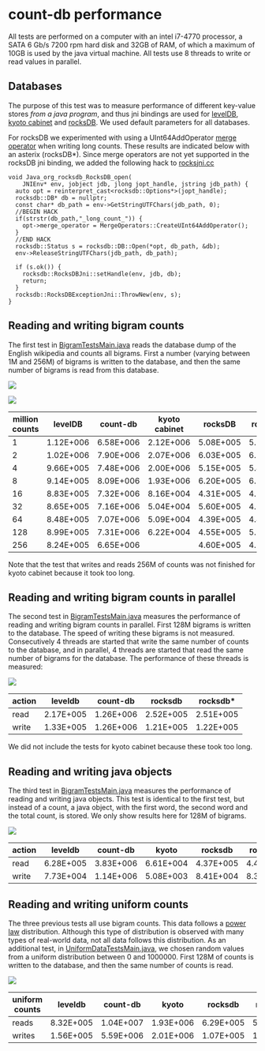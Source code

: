 count-db performance
====================

All tests are performed on a computer with an intel i7-4770 processor, a SATA 6 Gb/s 7200 rpm hard disk and 32GB of RAM, of which a maximum of 10GB is used by the java virtual machine. All tests use 8 threads to write or read values in parallel.

## Databases

The purpose of this test was to measure performance of different key-value stores *from a java program*, and thus jni bindings are used for [levelDB](https://github.com/fusesource/leveldbjni), [kyoto cabinet](http://fallabs.com/kyotocabinet/javadoc/) and [rocksDB](https://github.com/facebook/rocksdb/wiki/RocksJava-Basics). We used default parameters for all databases. 

For rocksDB we experimented with using a UInt64AddOperator [merge operator](https://github.com/facebook/rocksdb/wiki/Merge-Operator) when writing long counts. These results are indicated below with an asterix (rocksDB*). Since merge operators are not yet supported in the rocksDB jni binding, we added the following hack to [rocksjni.cc](https://github.com/facebook/rocksdb/blob/master/java/rocksjni/rocksjni.cc)

```
void Java_org_rocksdb_RocksDB_open(
    JNIEnv* env, jobject jdb, jlong jopt_handle, jstring jdb_path) {
  auto opt = reinterpret_cast<rocksdb::Options*>(jopt_handle);
  rocksdb::DB* db = nullptr;
  const char* db_path = env->GetStringUTFChars(jdb_path, 0);
  //BEGIN HACK
  if(strstr(db_path,"_long_count_")) {
    opt->merge_operator = MergeOperators::CreateUInt64AddOperator();
  }
  //END HACK
  rocksdb::Status s = rocksdb::DB::Open(*opt, db_path, &db);
  env->ReleaseStringUTFChars(jdb_path, db_path);

  if (s.ok()) {
    rocksdb::RocksDBJni::setHandle(env, jdb, db);
    return;
  }
  rocksdb::RocksDBExceptionJni::ThrowNew(env, s);
}
```

## Reading and writing bigram counts

The first test in [BigramTestsMain.java](https://github.com/koendeschacht/count-db/blob/master/src/main/java/be/bagofwords/main/tests/bigrams/BigramTestsMain.java) reads the database dump of the English wikipedia and counts all bigrams. First a number (varying between 1M and 256M) of bigrams is written to the database, and then the same number of bigrams is read from this database. 

![](https://raw.githubusercontent.com/koendeschacht/count-db/master/doc/write_bigram_counts.png)

![](https://raw.githubusercontent.com/koendeschacht/count-db/master/doc/read_bigram_counts.png)

| million counts | levelDB   | count-db  | kyoto cabinet  | rocksDB   | rocksDB*  |
|----------------|-----------|-----------|----------------|-----------|-----------|
| 1              | 1.12E+006 | 6.58E+006 | 2.12E+006      | 5.08E+005 | 5.18E+005 |
| 2              | 1.02E+006 | 7.90E+006 | 2.07E+006      | 6.03E+005 | 6.22E+005 |
| 4              | 9.66E+005 | 7.48E+006 | 2.00E+006      | 5.15E+005 | 5.44E+005 |
| 8              | 9.14E+005 | 8.09E+006 | 1.93E+006      | 6.20E+005 | 6.29E+005 |
| 16             | 8.83E+005 | 7.32E+006 | 8.16E+004      | 4.31E+005 | 4.37E+005 |
| 32             | 8.65E+005 | 7.16E+006 | 5.04E+004      | 5.60E+005 | 4.60E+005 |
| 64             | 8.48E+005 | 7.07E+006 | 5.09E+004      | 4.39E+005 | 4.48E+005 |
| 128            | 8.99E+005 | 7.31E+006 | 6.22E+004      | 4.55E+005 | 5.91E+005 |
| 256            | 8.24E+005 | 6.65E+006 |                | 4.60E+005 | 4.63E+005 |

Note that the test that writes and reads 256M of counts was not finished for kyoto cabinet because it took too long.

## Reading and writing bigram counts in parallel

The second test in [BigramTestsMain.java](https://github.com/koendeschacht/count-db/blob/master/src/main/java/be/bagofwords/main/tests/bigrams/BigramTestsMain.java) measures the performance of reading and writing bigram counts in parallel. First 128M bigrams is written to the database. The speed of writing these bigrams is not measured. Consecutively 4 threads are started that write the same number of counts to the database, and in parallel, 4 threads are started that read the same number of bigrams for the database. The performance of these threads is measured:

![](https://raw.githubusercontent.com/koendeschacht/count-db/master/doc/parallel_performance.png)

| action | leveldb   | count-db  | rocksdb   | rocksdb*  |
|--------|-----------|-----------|-----------|-----------|
| read   | 2.17E+005 | 1.26E+006 | 2.52E+005 | 2.51E+005 |
| write  | 1.33E+005 | 1.26E+006 | 1.21E+005 | 1.22E+005 |

We did not include the tests for kyoto cabinet because these took too long.

## Reading and writing java objects

The third test in [BigramTestsMain.java](https://github.com/koendeschacht/count-db/blob/master/src/main/java/be/bagofwords/main/tests/bigrams/BigramTestsMain.java) measures the performance of reading and writing java objects. This test is identical to the first test, but instead of a count, a java object, with the first word, the second word and the total count, is stored. We only show results here for 128M of bigrams.

![](https://raw.githubusercontent.com/koendeschacht/count-db/master/doc/java_objects_performance.png)

| action | leveldb   | count-db  | kyoto     | rocksdb   | rocksdb*  |
|--------|-----------|-----------|-----------|-----------|-----------|
| read   | 6.28E+005 | 3.83E+006 | 6.61E+004 | 4.37E+005 | 4.40E+005 |
| write  | 7.73E+004 | 1.14E+006 | 5.08E+003 | 8.41E+004 | 8.37E+004 |


## Reading and writing uniform counts

The three previous tests all use bigram counts. This data follows a [power law](http://en.wikipedia.org/wiki/Power_law) distribution. Although this type of distribution is observed with many types of real-world data, not all data follows this distribution. As an additional test, in [UniformDataTestsMain.java](https://github.com/koendeschacht/count-db/blob/master/src/main/java/be/bagofwords/main/tests/uniform/UniformDataTestsMain.java), we chosen random values from a uniform distribution between 0 and 1000000. First 128M of counts is written to the database, and then the same number of counts is read.

![](https://raw.githubusercontent.com/koendeschacht/count-db/master/doc/java_objects_performance.png)

| uniform counts | leveldb   | count-db  | kyoto     | rocksdb   | rocksdb*  |
|----------------|-----------|-----------|-----------|-----------|-----------|
| reads          | 8.32E+005 | 1.04E+007 | 1.93E+006 | 6.29E+005 | 5.90E+005 |
| writes         | 1.56E+005 | 5.59E+006 | 2.01E+006 | 1.07E+005 | 1.08E+005 |
